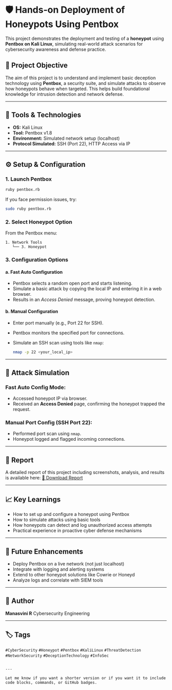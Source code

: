 
# 🛡️ Hands-on Deployment of Honeypots Using Pentbox

This project demonstrates the deployment and testing of a **honeypot** using **Pentbox on Kali Linux**, simulating real-world attack scenarios for cybersecurity awareness and defense practice.

## 📌 Project Objective

The aim of this project is to understand and implement basic deception technology using **Pentbox**, a security suite, and simulate attacks to observe how honeypots behave when targeted. This helps build foundational knowledge for intrusion detection and network defense.

---

## 🧰 Tools & Technologies

- **OS:** Kali Linux
- **Tool:** Pentbox v1.8
- **Environment:** Simulated network setup (localhost)
- **Protocol Simulated:** SSH (Port 22), HTTP Access via IP

---

## ⚙️ Setup & Configuration

### 1. Launch Pentbox
```bash
ruby pentbox.rb
````

If you face permission issues, try:

```bash
sudo ruby pentbox.rb
```

### 2. Select Honeypot Option

From the Pentbox menu:

```
1. Network Tools
   └── 3. Honeypot
```

### 3. Configuration Options

#### a. **Fast Auto Configuration**

* Pentbox selects a random open port and starts listening.
* Simulate a basic attack by copying the local IP and entering it in a web browser.
* Results in an *Access Denied* message, proving honeypot detection.

#### b. **Manual Configuration**

* Enter port manually (e.g., Port 22 for SSH).
* Pentbox monitors the specified port for connections.
* Simulate an SSH scan using tools like `nmap`:

  ```bash
  nmap -p 22 <your_local_ip>
  ```

---

## 🔬 Attack Simulation

### Fast Auto Config Mode:

* Accessed honeypot IP via browser.
* Received an **Access Denied** page, confirming the honeypot trapped the request.

### Manual Port Config (SSH Port 22):

* Performed port scan using `nmap`.
* Honeypot logged and flagged incoming connections.

---

## 📄 Report

A detailed report of this project including screenshots, analysis, and results is available here:
[📎 Download Report](https://drive.google.com/file/d/13RNYIBjq0bzUwtMBbdfODlpGipyOe63h/view?usp=sharing)

---

## 📈 Key Learnings

* How to set up and configure a honeypot using Pentbox
* How to simulate attacks using basic tools
* How honeypots can detect and log unauthorized access attempts
* Practical experience in proactive cyber defense mechanisms

---

## 🔐 Future Enhancements

* Deploy Pentbox on a live network (not just localhost)
* Integrate with logging and alerting systems
* Extend to other honeypot solutions like Cowrie or Honeyd
* Analyze logs and correlate with SIEM tools

---

## 🧠 Author

**Manasvini R**
Cybersecurity Engineering

---

## 🏷️ Tags

`#CyberSecurity` `#Honeypot` `#Pentbox` `#KaliLinux` `#ThreatDetection` `#NetworkSecurity` `#DeceptionTechnology` `#InfoSec`

```

---

Let me know if you want a shorter version or if you want it to include code blocks, commands, or GitHub badges.
```
